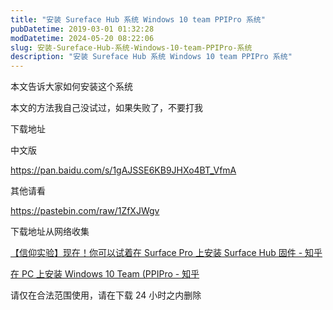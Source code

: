 ```yaml
---
title: "安装 Sureface Hub 系统 Windows 10 team PPIPro 系统"
pubDatetime: 2019-03-01 01:32:28
modDatetime: 2024-05-20 08:22:06
slug: 安装-Sureface-Hub-系统-Windows-10-team-PPIPro-系统
description: "安装 Sureface Hub 系统 Windows 10 team PPIPro 系统"
---
```





本文告诉大家如何安装这个系统

<!--more-->


<!-- CreateTime:2019/3/1 9:32:28 -->


本文的方法我自己没试过，如果失败了，不要打我

下载地址

中文版

https://pan.baidu.com/s/1gAJSSE6KB9JHXo4BT_VfmA

其他请看

https://pastebin.com/raw/1ZfXJWgv

下载地址从网络收集

[【信仰实验】现在！你可以试着在 Surface Pro 上安装 Surface Hub 固件 - 知乎](https://zhuanlan.zhihu.com/p/21547311 )

[在 PC 上安装 Windows 10 Team (PPIPro - 知乎](https://zhuanlan.zhihu.com/p/21565278 )

请仅在合法范围使用，请在下载 24 小时之内删除


